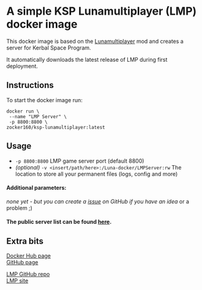 # A simple KSP Lunamultiplayer (LMP) docker image
This docker image is based on the [Lunamultiplayer](https://github.com/LunaMultiplayer/LunaMultiplayer) mod and creates a server for Kerbal Space Program.

It automatically downloads the latest release of LMP during first deployment.

## Instructions
To start the docker image run:

```
docker run \
 --name "LMP Server" \
 -p 8800:8800 \
zocker160/ksp-lunamultiplayer:latest
```
## Usage

- `-p 8800:8800` LMP game server port (default 8800)
- *(optional)* `-v <insert/path/here>:/Luna-docker/LMPServer:rw` The location to store all your permanent files (logs, config and more)

#### Additional parameters:

*none yet - but you can create a [issue](https://github.com/zocker-160/KSP-LMP-docker/issues) on GitHub if you have an idea* or a problem ;)

#### The public server list can be found [here](http://lunamultiplayer.com/pages/releaseservers.html).

## Extra bits
[Docker Hub page](https://hub.docker.com/r/zocker160/ksp-lmp-docker/)  
[GitHub page](https://github.com/zocker-160/KSP-LMP-docker)

[LMP GitHub repo](https://github.com/LunaMultiplayer/LunaMultiplayer)  
[LMP site](http://lunamultiplayer.com/)
